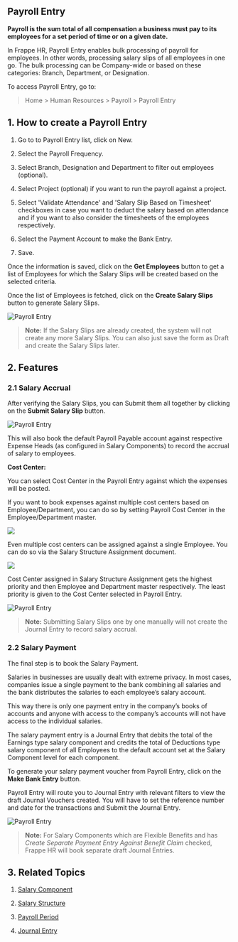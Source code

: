 ## Payroll Entry

**Payroll is the sum total of all compensation a business must pay to its employees for a set period of time or on a given date.**

In Frappe HR, Payroll Entry enables bulk processing of payroll for employees. In other words, processing salary slips of all employees in one go. The bulk processing can be Company-wide or based on these categories: Branch, Department, or Designation.

To access Payroll Entry, go to:

> Home > Human Resources > Payroll > Payroll Entry

## 1\. How to create a Payroll Entry

1.  Go to to Payroll Entry list, click on New.
    
2.  Select the Payroll Frequency.
    
3.  Select Branch, Designation and Department to filter out employees (optional).
    
4.  Select Project (optional) if you want to run the payroll against a project.
    
5.  Select 'Validate Attendance' and 'Salary Slip Based on Timesheet' checkboxes in case you want to deduct the salary based on attendance and if you want to also consider the timesheets of the employees respectively.
    
6.  Select the Payment Account to make the Bank Entry.
    
7.  Save.
    

Once the information is saved, click on the **Get Employees** button to get a list of Employees for which the Salary Slips will be created based on the selected criteria.

Once the list of Employees is fetched, click on the **Create Salary Slips** button to generate Salary Slips.

![Payroll Entry](https://docs.erpnext.com/files/payroll-entry-get-employees.png)  

> **Note:** If the Salary Slips are already created, the system will not create any more Salary Slips. You can also just save the form as Draft and create the Salary Slips later.

## 2\. Features

### 2.1 Salary Accrual

After verifying the Salary Slips, you can Submit them all together by clicking on the **Submit Salary Slip** button.

![Payroll Entry](https://docs.erpnext.com/files/payroll-entry.png)  

This will also book the default Payroll Payable account against respective Expense Heads (as configured in Salary Components) to record the accrual of salary to employees.

**Cost Center:**

You can select Cost Center in the Payroll Entry against which the expenses will be posted.

If you want to book expenses against multiple cost centers based on Employee/Department, you can do so by setting Payroll Cost Center in the Employee/Department master.

![](https://docs.erpnext.com/files/ViFAtRT.png)  

Even multiple cost centers can be assigned against a single Employee. You can do so via the Salary Structure Assignment document.

![](https://docs.erpnext.com/files/hUnTWPJ.png)  

Cost Center assigned in Salary Structure Assignment gets the highest priority and then Employee and Department master respectively. The least priority is given to the Cost Center selected in Payroll Entry.

![Payroll Entry](https://docs.erpnext.com/files/payroll-make-accrual-entry.png)  

> **Note:** Submitting Salary Slips one by one manually will not create the Journal Entry to record salary accrual.

### 2.2 Salary Payment

The final step is to book the Salary Payment.

Salaries in businesses are usually dealt with extreme privacy. In most cases, companies issue a single payment to the bank combining all salaries and the bank distributes the salaries to each employee’s salary account.

This way there is only one payment entry in the company’s books of accounts and anyone with access to the company’s accounts will not have access to the individual salaries.

The salary payment entry is a Journal Entry that debits the total of the Earnings type salary component and credits the total of Deductions type salary component of all Employees to the default account set at the Salary Component level for each component.

To generate your salary payment voucher from Payroll Entry, click on the **Make Bank Entry** button.

Payroll Entry will route you to Journal Entry with relevant filters to view the draft Journal Vouchers created. You will have to set the reference number and date for the transactions and Submit the Journal Entry.

![Payroll Entry](https://docs.erpnext.com/files/payroll-make-bank-entry.png)  

> **Note:** For Salary Components which are Flexible Benefits and has _Create Separate Payment Entry Against Benefit Claim_ checked, Frappe HR will book separate draft Journal Entries.

## 3\. Related Topics

1.  [Salary Component](https://docs.erpnext.com/docs/v14/user/manual/en/human-resources/salary-component)
    
2.  [Salary Structure](https://docs.erpnext.com/docs/v14/user/manual/en/human-resources/salary-structure)
    
3.  [Payroll Period](https://docs.erpnext.com/docs/v14/user/manual/en/human-resources/payroll-period)
    
4.  [Journal Entry](https://docs.erpnext.com/docs/v14/user/manual/en/accounts/journal-entry)